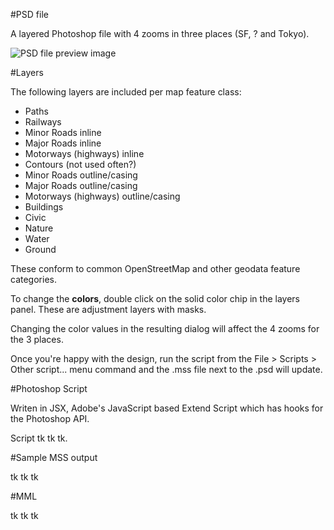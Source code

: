 #PSD file

A layered Photoshop file with 4 zooms in three places (SF, ? and Tokyo). 

![PSD file preview image](https://github.com/nvkelso/carto-css-map-styling/raw/master/tools/psd_to_mss/MAP_colors.png)

#Layers

The following layers are included per map feature class:

* Paths
* Railways
* Minor Roads inline
* Major Roads inline
* Motorways (highways) inline
* Contours (not used often?)
* Minor Roads outline/casing
* Major Roads outline/casing
* Motorways (highways) outline/casing
* Buildings
* Civic
* Nature
* Water
* Ground

These conform to common OpenStreetMap and other geodata feature categories.

To change the **colors**, double click on the solid color chip in the layers panel. These are adjustment layers with masks. 

Changing the color values in the resulting dialog will affect the 4 zooms for the 3 places. 

Once you're happy with the design, run the script from the File > Scripts > Other script... menu command and the .mss file next to the .psd will update.

#Photoshop Script

Writen in JSX, Adobe's JavaScript based Extend Script which has hooks for the Photoshop API.

Script tk tk tk.

#Sample MSS output

tk tk tk

#MML

tk tk tk
